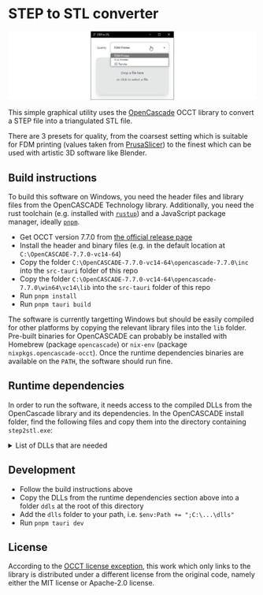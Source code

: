 # STEP to STL converter

![Screenshot of the application](screenshot.png)

This simple graphical utility uses the [OpenCascade](https://dev.opencascade.org/) OCCT library to convert a STEP file
into a triangulated STL file.

There are 3 presets for quality, from the coarsest setting which is suitable for FDM printing
(values taken from [PrusaSlicer](https://github.com/prusa3d/PrusaSlicer)) to the finest which can be used with
artistic 3D software like Blender.

## Build instructions

To build this software on Windows, you need the header files and library files from the OpenCASCADE Technology library.
Additionally, you need the rust toolchain (e.g. installed with [`rustup`](https://rustup.rs/)) and
a JavaScript package manager, ideally [`pnpm`](https://pnpm.io/).

- Get OCCT version 7.7.0 from [the official release page](https://dev.opencascade.org/release)
- Install the header and binary files (e.g. in the default location at `C:\OpenCASCADE-7.7.0-vc14-64`)
- Copy the folder `C:\OpenCASCADE-7.7.0-vc14-64\opencascade-7.7.0\inc` into the `src-tauri` folder of this repo
- Copy the folder `C:\OpenCASCADE-7.7.0-vc14-64\opencascade-7.7.0\win64\vc14\lib` into the `src-tauri` folder of this
  repo
- Run `pnpm install`
- Run `pnpm tauri build`

The software is currently targetting Windows but should be easily compiled for other platforms by copying the relevant
library files into the `lib` folder. Pre-built binaries for OpenCASCADE can probably be installed with Homebrew
(package `opencascade`) or `nix-env` (package `nixpkgs.opencascade-occt`). Once the runtime dependencies binaries are
available on the `PATH`, the software should run fine.

## Runtime dependencies

In order to run the software, it needs access to the compiled DLLs from the OpenCascade library and its dependencies.
In the OpenCASCADE install folder, find the following files and copy them into the directory containing `step2stl.exe`:

<details>
<summary>List of DLLs that are needed</summary>

```
TKXSBase.dll
avcodec-57.dll
avformat-57.dll
avutil-55.dll
FreeImage.dll
freetype.dll
openvr_api.dll
swscale-4.dll
tbb12.dll
tbbmalloc.dll
TKBO.dll
TKBRep.dll
TKCAF.dll
TKCDF.dll
TKernel.dll
TKG2d.dll
TKG3d.dll
TKGeomAlgo.dll
TKGeomBase.dll
TKHLR.dll
TKLCAF.dll
TKMath.dll
TKMesh.dll
TKPrim.dll
TKService.dll
TKShHealing.dll
TKSTEP.dll
TKSTEP209.dll
TKSTEPAttr.dll
TKSTEPBase.dll
TKSTL.dll
TKTopAlgo.dll
TKV3d.dll
TKVCAF.dll
TKXCAF.dll
TKXDE.dll
```

</details>

## Development

- Follow the build instructions above
- Copy the DLLs from the runtime dependencies section above into a folder `ddls` at the root of this directory
- Add the `dlls` folder to your path, i.e. `$env:Path += ";C:\...\dlls"`
- Run `pnpm tauri dev`

## License

According to the [OCCT license exception](https://github.com/Open-Cascade-SAS/OCCT/blob/master/OCCT_LGPL_EXCEPTION.txt),
this work which only links to the library is distributed under a different license from the original code, namely
either the MIT license or Apache-2.0 license.
